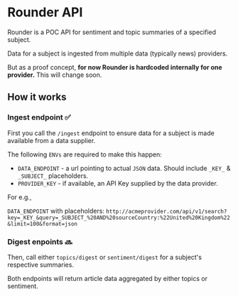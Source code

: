 # Rounder API

Rounder is a POC API for sentiment and topic summaries of a specified subject.

Data for a subject is ingested from multiple data (typically news) providers.

But as a proof concept, __for now Rounder is hardcoded internally for one provider.__ This will change soon.

## How it works

### Ingest endpoint ✅

First you call the `/ingest` endpoint to ensure data for a subject is made available from a data supplier.

The following `ENVs` are required to make this happen:
- `DATA_ENDPOINT` - a url pointing to actual `JSON` data. Should include `_KEY_` & `_SUBJECT_` placeholders.
- `PROVIDER_KEY` - if available, an API Key supplied by the data provider.

For e.g.,

`DATA_ENDPOINT` with placeholders: `http://acmeprovider.com/api/v1/search?key=_KEY_&query=_SUBJECT_%20AND%20sourceCountry:%22United%20Kingdom%22&limit=100&format=json`

### Digest enpoints 🔜

Then, call either `topics/digest` or `sentiment/digest` for a subject's respective summaries.

Both endpoints will return article data aggregated by either topics or sentiment.
